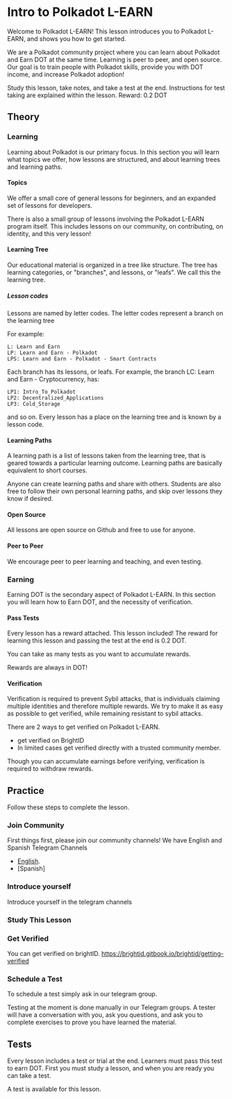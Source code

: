 # Intro to Polkadot L-EARN

Welcome to Polkadot L-EARN! This lesson introduces you to Polkadot L-EARN, and shows you how to get started.

We are a Polkadot community project where you can learn about Polkadot and Earn DOT at the same time. Learning is peer to peer, and open source. Our goal is to train people with Polkadot skills, provide you with DOT income, and increase Polkadot adoption!

Study this lesson, take notes, and take a test at the end. Instructions for test taking are explained within the lesson.
Reward: 0.2 DOT

## Theory

### Learning
Learning about Polkadot is our primary focus. In this section you will learn what topics we offer, how lessons are structured, and about learning trees and learning paths.

#### Topics

We offer a small core of general lessons for beginners, and an expanded set of lessons for developers.

There is also a small group of lessons involving the Polkadot L-EARN program itself. This includes lessons on our community, on contributing, on identity, and this very lesson!

#### Learning Tree

Our educational material is organized in a tree like structure. The tree has learning categories, or "branches", and lessons, or "leafs". We call this the learning tree.

##### Lesson codes
Lessons are named by letter codes. The letter codes represent a branch on the learning tree

For example:
```
L: Learn and Earn
LP: Learn and Earn - Polkadot
LPS: Learn and Earn - Polkadot - Smart Contracts
```
Each branch has its lessons, or leafs.  For example, the branch LC: Learn and Earn - Cryptocurrency, has:
```
LP1: Intro_To_Polkadot
LP2: Decentralized_Applications
LP3: Cold_Storage
```
and so on. Every lesson has a place on the learning tree and is known by a lesson code.

#### Learning Paths

A learning path is a list of lessons taken from the learning tree, that is geared towards a particular learning outcome. Learning paths are basically equivalent to short courses.

Anyone can create learning paths and share with others. Students are also free to follow their own personal learning paths, and skip over lessons they know if desired.

#### Open Source
All lessons are open source on Github and free to use for anyone.

#### Peer to Peer
We encourage peer to peer learning and teaching, and even testing.

### Earning
Earning DOT is the secondary aspect of Polkadot L-EARN. In this section you will learn how to Earn DOT, and the necessity of verification.

#### Pass Tests
Every lesson has a reward attached. This lesson included! The reward for learning this lesson and passing the test at the end is 0.2 DOT.

You can take as many tests as you want to accumulate rewards.  

Rewards are always in DOT!


#### Verification

Verification is required to prevent Sybil attacks, that is individuals claiming multiple identities and therefore multiple rewards.  We try to make it as easy as possible to get verified, while remaining resistant to sybil attacks.

There are 2 ways to get verified on Polkadot L-EARN.
 - get verified on BrightID
 - In limited cases get verified directly with a trusted community member.

Though you can accumulate earnings before verifying, verification is required to withdraw rewards.

## Practice
Follow these steps to complete the lesson.

### Join Community
First things first, please join our community channels! We have English and Spanish Telegram Channels

* [English](https://t.me/bdu_learn).
* [Spanish]



### Introduce yourself
Introduce yourself in the telegram channels

### Study This Lesson

### Get Verified
You can get verified on brightID. https://brightid.gitbook.io/brightid/getting-verified

### Schedule a Test
To schedule a test simply ask in our telegram group.

Testing at the moment is done manually in our Telegram groups. A tester will have a conversation with you, ask you questions, and ask you to complete exercises to prove you have learned the material.

## Tests

Every lesson includes a test or trial at the end. Learners must pass this test to earn DOT. First you must study a lesson, and when you are ready you can take a test.



A test is available for this lesson.

